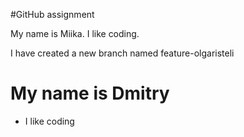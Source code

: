 #GitHub assignment

My name is Miika.
I like coding.

I have created a new branch named feature-olgaristeli

# My name is Dmitry

-    I like coding
